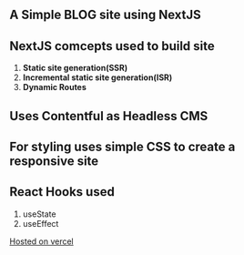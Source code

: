 ## A Simple BLOG site using NextJS

## NextJS comcepts used to build site

1. **Static site generation(SSR)**
2. **Incremental static site generation(ISR)**
3. **Dynamic Routes**

## Uses Contentful as Headless CMS

## For styling uses simple CSS to create a responsive site

## React Hooks used 

1. useState
2. useEffect

[Hosted on vercel](https://my-blog-beta-one.vercel.app/posts/about-sadguru)
